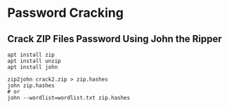 # Password Cracking

## Crack ZIP Files Password Using John the Ripper

```shell
apt install zip
apt install unzip
apt install john

zip2john crack2.zip > zip.hashes
john zip.hashes
# or
john --wordlist=wordlist.txt zip.hashes
```

